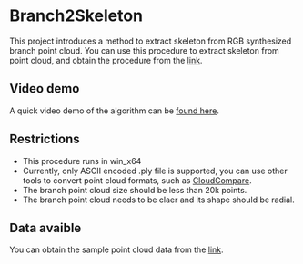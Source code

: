 # Branch2Skeleton
This project introduces a method to extract skeleton from RGB synthesized branch point cloud. You can use this procedure to extract skeleton from point cloud, and obtain the procedure from the [link]().

## Video demo
A quick video demo of the algorithm can be [found here](https://youtu.be/cq_7MVMzZ90).
  
## Restrictions
- This procedure runs in win_x64
- Currently, only ASCII encoded .ply file is supported, you can use other tools to convert point cloud formats, such as [CloudCompare](https://github.com/CloudCompare/CloudCompare).
- The branch point cloud size should be less than 20k points.
- The branch point cloud needs to be claer and its shape should be radial.

## Data avaible
You can obtain the sample point cloud data from the [link]().
